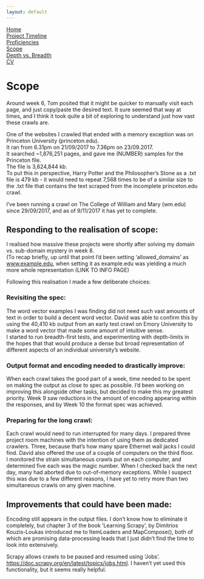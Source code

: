 ```yaml
---
layout: default
---
```

[Home](https://stephgarland.github.io/NLP-Portfolio)<br>
[Project Timeline](https://stephgarland.github.io/NLP-Portfolio/timeline)<br>
[Proficiencies](https://stephgarland.github.io/NLP-Portfolio/proficiencies)<br>
[Scope](https://stephgarland.github.io/NLP-Portfolio/scope)<br>
[Depth vs. Breadth](https://stephgarland.github.io/NLP-Portfolio/depthVsBreadth)<br>
[CV](https://stephgarland.github.io/NLP-Portfolio/CV.pdf)

# [](#header-1)Scope
Around week 6, Tom posited that it might be quicker to manually visit each page, and just copy/paste the desired text. 
It sure seemed that way at times, and I think it took quite a bit of exploring to understand just how vast these crawls are. 

One of the websites I crawled that ended with a memory exception was on Princeton University (princeton.edu).<br>
It ran from 6.31pm on 21/09/2017 to 7.36pm on 23/09.2017.<br>
It searched ~1,876,251 pages, and gave me (NUMBER) samples for the Princeton file. <br>
The file is 3,624,844 kb. <br>
To put this in perspective, Harry Potter and the Philosopher’s Stone as a .txt file is 479 kb - it would need to repeat 7,568 times to be of a similar size to the .txt file that contains the text scraped from the incomplete princeton.edu crawl. 

I’ve been running a crawl on The College of William and Mary (wm.edu) since 29/09/2017, and as of 9/11/2017 it has yet to complete. 

## [](#header-2)Responding to the realisation of scope:
I realised how massive these projects were shortly after solving my domain vs. sub-domain mystery in week 8.<br> 
(To recap briefly, up until that point I’d been setting ‘allowed_domains’ as www.example.edu, when setting it as example.edu was yielding a much more whole representation (LINK TO INFO PAGE)

Following this realisation I made a few deliberate choices:

### [](#header-3)Revisiting the spec:
The word vector examples I was finding did not need such vast amounts of text in order to build a decent word vector. David was able to confirm this by using the 40,410 kb output from an early test crawl on Emory University to make a word vector that made some amount of intuitive sense. <br>
I started to run breadth-first tests, and experimenting with depth-limits in the hopes that that would produce a dense but broad representation of different aspects of an individual university’s website. 

### [](#header-3)Output format and encoding needed to drastically improve:
When each crawl takes the good part of a week, time needed to be spent on making the output as close to spec as possible. I’d been working on improving this alongside other tasks, but decided to make this my greatest priority. Week 9 saw reductions in the amount of encoding appearing within the responses, and by Week 10 the format spec was achieved. 

### [](#header-3)Preparing for the long crawl:
Each crawl would need to run interrupted for many days. I prepared three project room machines with the intention of using them as dedicated crawlers. Three, because that’s how many spare Ethernet wall jacks I could find. David also offered the use of a couple of computers on the third floor. <br>
I monitored the strain simultaneous crawls put on each computer, and determined five each was the magic number. When I checked back the next day, many had aborted due to out-of-memory exceptions. While I suspect this was due to a few different reasons, I have yet to retry more than two simultaneous crawls on any given machine. 


## [](#header-2)Improvements that could have been made:

Encoding still appears in the output files. I don’t know how to eliminate it completely, but chapter 3 of the book ‘Learning Scrapy’, by Dimitrios Kouzis-Loukas introduced me to ItemLoaders and MapCompose(), both of which are promising data-processing leads that I just didn’t find the time to look into extensively.

Scrapy allows crawls to be paused and resumed using ‘Jobs’. https://doc.scrapy.org/en/latest/topics/jobs.html. I haven’t yet used this functionality, but it seems really helpful.
